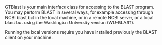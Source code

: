 GTBlast is your main interface class for accessing to the BLAST program. You may perform BLAST in several ways, for example accessing through NCBI blast but in the local machine, or in a remote NCBI server, or a local blast but using the Washington University version (WU-BLAST).

Running the local versions require you have installed previously the BLAST client on your machine.


